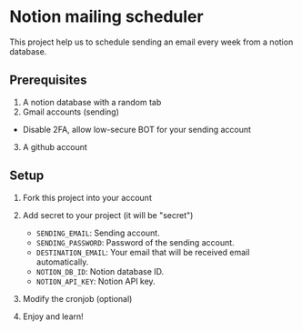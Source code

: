 # Notion mailing scheduler

This project help us to schedule sending an email every week from a notion database.

## Prerequisites

1. A notion database with a random tab
2. Gmail accounts (sending)

- Disable 2FA, allow low-secure BOT for your sending account

3. A github account

## Setup

1. Fork this project into your account
2. Add secret to your project (it will be "secret")

   - `SENDING_EMAIL`: Sending account.
   - `SENDING_PASSWORD`: Password of the sending account.
   - `DESTINATION_EMAIL`: Your email that will be received email automatically.
   - `NOTION_DB_ID`: Notion database ID.
   - `NOTION_API_KEY`: Notion API key.

3. Modify the cronjob (optional)

4. Enjoy and learn!

